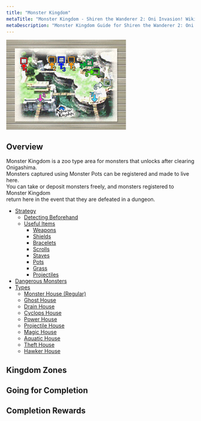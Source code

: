 ```yaml
---
title: "Monster Kingdom"
metaTitle: "Monster Kingdom - Shiren the Wanderer 2: Oni Invasion! Wiki"
metaDescription: "Monster Kingdom Guide for Shiren the Wanderer 2: Oni Invasion!"
---
```


<div class="otherImage">
  <img src="../images/other/monster_kingdom.png" alt="Monster Kingdom Image"/>
</div>

## Overview

Monster Kingdom is a zoo type area for monsters that unlocks after clearing Onigashima.<br/>
Monsters captured using Monster Pots can be registered and made to live here.<br/>
You can take or deposit monsters freely, and monsters registered to Monster Kingdom<br/>
return here in the event that they are defeated in a dungeon.

<ul class="quickLinksUL">
  <li><a href="#strategy">Strategy</a>
    <ul>
      <li><a href="#detecting-beforehand">Detecting Beforehand</a></li>
      <li><a href="#useful-items">Useful Items</a>
        <ul>
          <li><a href="#weapons">Weapons</a></li>
          <li><a href="#shields">Shields</a></li>
          <li><a href="#bracelets">Bracelets</a></li>
          <li><a href="#scrolls">Scrolls</a></li>
          <li><a href="#staves">Staves</a></li>
          <li><a href="#pots">Pots</a></li>
          <li><a href="#grass">Grass</a></li>
          <li><a href="#projectiles">Projectiles</a></li>
        </ul>
      </li>
    </ul>
  </li>
  <li><a href="#dangerous-monsters">Dangerous Monsters</a></li>
  <li><a href="#monster-house-types">Types</a>
    <ul>
      <li><a href="#monster-house-(regular)">Monster House (Regular)</a></li>
      <li><a href="#ghost-house">Ghost House</a></li>
      <li><a href="#drain-house">Drain House</a></li>
      <li><a href="#cyclops-house">Cyclops House</a></li>
      <li><a href="#power-house">Power House</a></li>
      <li><a href="#projectile-house">Projectile House</a></li>
      <li><a href="#magic-house">Magic House</a></li>
      <li><a href="#aquatic-house">Aquatic House</a></li>
      <li><a href="#theft-house">Theft House</a></li>
      <li><a href="#hawker-house">Hawker House</a></li>
    </ul>
  </li>
</ul>

## Kingdom Zones



## Going for Completion



## Completion Rewards


